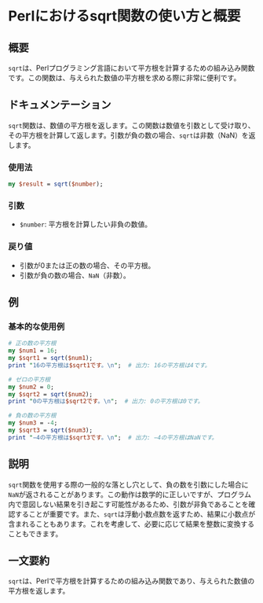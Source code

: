 <!--
Meta Description: # Perlにおけるsqrt関数の使い方と概要 ## 概要 `sqrt`は、Perlプログラミング言語において平方根を計算するための組み込み関数です。この関数は、与えられた数値の平方根を求める際に非常に便利です。 ## ドキュメンテーション `sqrt`関数は、数値の平方根を返します。この関数は数値...
Meta Keywords: sqrt, nan, print, 引数が負の数の場合, perl
-->

# Perlにおけるsqrt関数の使い方と概要

## 概要
`sqrt`は、Perlプログラミング言語において平方根を計算するための組み込み関数です。この関数は、与えられた数値の平方根を求める際に非常に便利です。

## ドキュメンテーション
`sqrt`関数は、数値の平方根を返します。この関数は数値を引数として受け取り、その平方根を計算して返します。引数が負の数の場合、`sqrt`は非数（NaN）を返します。

### 使用法
```perl
my $result = sqrt($number);
```

### 引数
- `$number`: 平方根を計算したい非負の数値。

### 戻り値
- 引数が0または正の数の場合、その平方根。
- 引数が負の数の場合、`NaN`（非数）。

## 例
### 基本的な使用例
```perl
# 正の数の平方根
my $num1 = 16;
my $sqrt1 = sqrt($num1);
print "16の平方根は$sqrt1です。\n";  # 出力: 16の平方根は4です。

# ゼロの平方根
my $num2 = 0;
my $sqrt2 = sqrt($num2);
print "0の平方根は$sqrt2です。\n";  # 出力: 0の平方根は0です。

# 負の数の平方根
my $num3 = -4;
my $sqrt3 = sqrt($num3);
print "−4の平方根は$sqrt3です。\n";  # 出力: −4の平方根はNaNです。
```

## 説明
`sqrt`関数を使用する際の一般的な落とし穴として、負の数を引数にした場合に`NaN`が返されることがあります。この動作は数学的に正しいですが、プログラム内で意図しない結果を引き起こす可能性があるため、引数が非負であることを確認することが重要です。また、`sqrt`は浮動小数点数を返すため、結果に小数点が含まれることもあります。これを考慮して、必要に応じて結果を整数に変換することもできます。

## 一文要約
`sqrt`は、Perlで平方根を計算するための組み込み関数であり、与えられた数値の平方根を返します。
